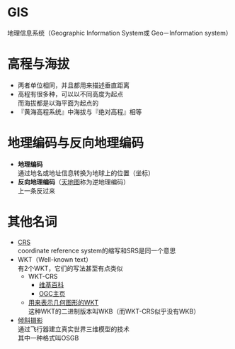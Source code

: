 # GIS

地理信息系统（Geographic Information System或 Geo－Information system）



# 高程与海拔

- 两者单位相同，并且都用来描述垂直距离  
- 高程有很多种，可以以不同高度为起点  
  而海拔都是以海平面为起点的
- 『黄海高程系统』中海拔与『绝对高程』相等



# 地理编码与反向地理编码

- **地理编码**  
  通过地名或地址信息转换为地球上的位置（坐标）
- **反向地理编码**（[天地图](http://lbs.tianditu.gov.cn/server/geocoding.html)称为逆地理编码）  
  上一条反过来



# 其他名词

- [CRS](https://en.wikipedia.org/wiki/Spatial_reference_system)  
  coordinate reference system的缩写和SRS是同一个意思
- WKT（Well-known text）  
  有2个WKT，它们的写法甚至有点类似
  - WKT-CRS  
    - [维基百科](https://en.wikipedia.org/wiki/Well-known_text_representation_of_coordinate_reference_systems)  
    - [OGC主页](https://www.ogc.org/standards/wkt-crs)
  - [用来表示几何图形的WKT](https://en.wikipedia.org/wiki/Well-known_text_representation_of_geometry)  
    这种WKT的二进制版本叫WKB（而WKT-CRS似乎没有WKB）
- [倾斜摄影](https://baike.baidu.com/item/%E5%80%BE%E6%96%9C%E6%91%84%E5%BD%B1)  
  通过飞行器建立真实世界三维模型的技术  
  其中一种格式叫OSGB

